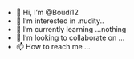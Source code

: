 - 👋 Hi, I’m @Boudi12
- 👀 I’m interested in .nudity..
- 🌱 I’m currently learning ...nothing
- 💞️ I’m looking to collaborate on ...
- 📫 How to reach me ...

<!---
Boudi12/Boudi12 is a ✨ special ✨ repository because its `README.md` (this file) appears on your GitHub profile.
You can click the Preview link to take a look at your changes.
--->
